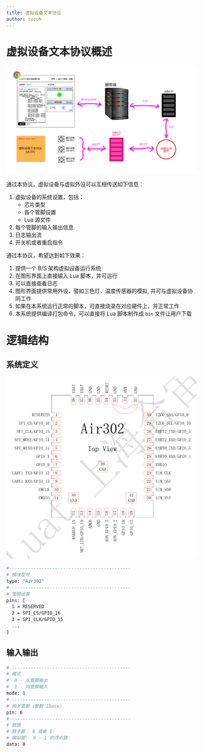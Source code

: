 ```yaml
---
title: 虚拟设备文本协议
author: zozoh
---
```


# 虚拟设备文本协议概述

![](concept-overview.png)

通过本协议，虚拟设备与虚拟外设可以互相传送如下信息：

1. 虚拟设备的系统设置，包括：
   - 芯片类型
   - 各个管脚设置
   - Lua 源文件
2. 每个管脚的输入输出信息
3. 日志输出流
4. 开关机或者重启指令

通过本协议，希望达到如下效果：

1. 提供一个 B/S 架构虚拟设备运行系统
2. 在图形界面上直接输入 Lua 脚本，并可运行
3. 可以直接查看日志
4. 图形界面提供常用外设，譬如三色灯，温度传感器的模拟, 并可与虚拟设备协同工作
5. 如果在本系统运行正常的脚本，可直接烧录在对应硬件上，并正常工作
6. 本系统提供编译打包命令，可以直接将 Lua 脚本制作成 `bin` 文件让用户下载

# 逻辑结构

## 系统定义

![](chip-air302.png)

```bash
#---------------------------------------------
# 模块型号
type: "Air302"
#---------------------------------------------
# 管脚设置
pins: [
  1 = RESERVED
  2 = SPI_CS/GPIO_16
  3 = SPI_CLK/GPIO_15
  ...
]
```

## 输入输出

```bash
#---------------------------------------------
# 模式
#  0 - 从管脚输出
#  1 - 向管脚输入
mode: 1
#---------------------------------------------
# 相关管脚（整数 1base）
pin: 6
#---------------------------------------------
# 数据
# 数字脚： 0 或者 1
# 模拟脚:  0 ~ 1 的浮点数
data: 0
```

